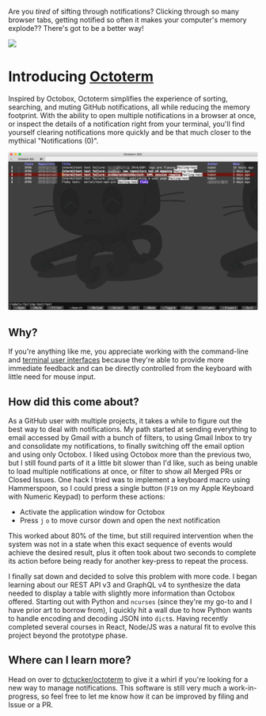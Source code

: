 Are you _tired_ of sifting through notifications? Clicking through so many browser tabs, getting notified so often it makes your computer's memory explode?? There's got to be a better way!

<img src="https://static.fjcdn.com/gifs/There_83cb2d_5423043.gif" />

# Introducing [Octoterm](https://github.com/dctucker/octoterm)

Inspired by Octobox, Octoterm simplifies the experience of sorting, searching, and muting GitHub notifications, all while reducing the memory footprint. With the ability to open multiple notifications in a browser at once, or inspect the details of a notification right from your terminal, you'll find yourself clearing notifications more quickly and be that much closer to the mythical "Notifications (0)".

<img src="https://github.com/dctucker/octoterm/blob/master/screenshot.png" />

## Why?

If you're anything like me, you appreciate working with the command-line and [terminal user interfaces](https://en.wikipedia.org/wiki/Text-based_user_interface) because they're able to provide more immediate feedback and can be directly controlled from the keyboard with little need for mouse input.

## How did this come about?

As a GitHub user with multiple projects, it takes a while to figure out the best way to deal with notifications. My path started at sending everything to email accessed by Gmail with a bunch of filters, to using Gmail Inbox to try and consolidate my notifications, to finally switching off the email option and using only Octobox. I liked using Octobox more than the previous two, but I still found parts of it a little bit slower than I'd like, such as being unable to load multiple notifications at once, or filter to show all Merged PRs or Closed Issues. One hack I tried was to implement a keyboard macro using Hammerspoon, so I could press a single button (`F19` on my Apple Keyboard with Numeric Keypad) to perform these actions: 

- Activate the application window for Octobox
- Press `j` `o` to move cursor down and open the next notification

This worked about 80% of the time, but still required intervention when the system was not in a state when this exact sequence of events would achieve the desired result, plus it often took about two seconds to complete its action before being ready for another key-press to repeat the process.

I finally sat down and decided to solve this problem with more code. I began learning about our REST API v3 and GraphQL v4 to synthesize the data needed to display a table with slightly more information than Octobox offered. Starting out with Python and `ncurses` (since they're my go-to and I have prior art to borrow from), I quickly hit a wall due to how Python wants to handle encoding and decoding JSON into `dict`s. Having recently completed several courses in React, Node/JS was a natural fit to evolve this project beyond the prototype phase.

## Where can I learn more?

Head on over to [dctucker/octoterm](https://github.com/dctucker/octoterm) to give it a whirl if you're looking for a new way to manage notifications. This software is still very much a work-in-progress, so feel free to let me know how it can be improved by filing and Issue or a PR.

